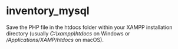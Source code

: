 # inventory_mysql

Save the PHP file in the htdocs folder within your XAMPP installation directory (usually *C:\xampp\htdocs* on Windows or */Applications/XAMP/htdocs* on macOS).
